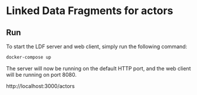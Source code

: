 # Linked Data Fragments for actors

## Run
To start the LDF server and web client, simply run the following command:

```bash
docker-compose up
```

The server will now be running on the default HTTP port, and the web client will be running on port 8080.

http://localhost:3000/actors

